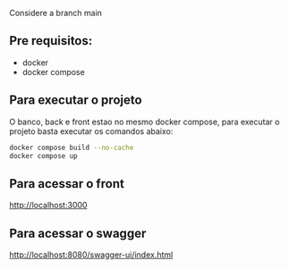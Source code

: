 Considere a branch main

## Pre requisitos:
 - docker
 - docker compose


## Para executar o projeto

O banco, back e front estao no mesmo docker compose, para executar o projeto basta executar os comandos abaixo:

``` bash
docker compose build --no-cache
docker compose up
```

## Para acessar o front
[http://localhost:3000](http://localhost:3000)


## Para acessar o swagger
[http://localhost:8080/swagger-ui/index.html](http://localhost:8080/swagger-ui/index.html)

``` bash